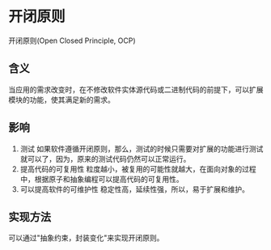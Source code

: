 # 开闭原则
开闭原则(Open Closed Principle, OCP)
## 含义
当应用的需求改变时，在不修改软件实体源代码或二进制代码的前提下，可以扩展模块的功能，使其满足新的需求。
## 影响
1. 测试
如果软件遵循开闭原则，那么，测试的时候只需要对扩展的功能进行测试就可以了，因为，原来的测试代码仍然可以正常运行。
2. 提高代码的可复用性
粒度越小，被复用的可能性就越大，在面向对象的过程中，根据原子和抽象编程可以提高代码的可复用性。
3. 可以提高软件的可维护性
稳定性高，延续性强，所以，易于扩展和维护。
## 实现方法
可以通过"抽象约束，封装变化"来实现开闭原则。

